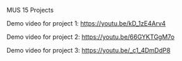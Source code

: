 MUS 15 Projects

Demo video for project 1: https://youtu.be/kD_1zE4Arv4 

Demo video for project 2: https://youtu.be/66GYKTGgM7o 

Demo video for project 3: https://youtu.be/_c1_4DmDdP8 

